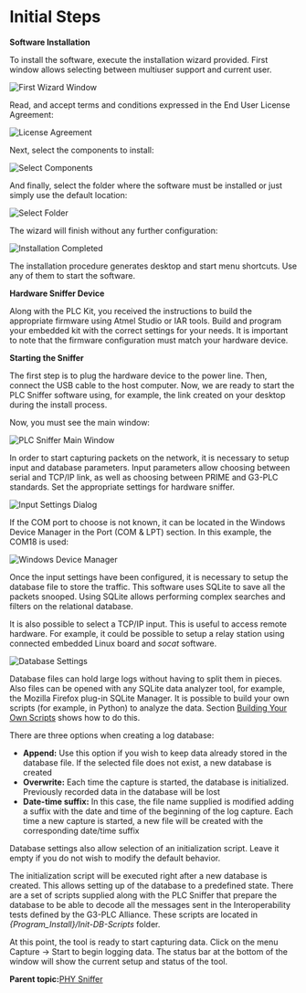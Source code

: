 # Initial Steps

**Software Installation**

To install the software, execute the installation wizard provided. First window allows selecting between multiuser support and current user.

![](GUID-7DFC0A17-1094-48BE-AB5C-D6F73DF71546-low.png "First Wizard Window")

Read, and accept terms and conditions expressed in the End User License Agreement:

![](GUID-7D72CD00-0676-432E-B0A9-B01D996D9008-low.png "License Agreement")

Next, select the components to install:

![](GUID-B9803C03-E241-4DE0-81B5-B6B2FEB5A25E-low.png "Select Components")

And finally, select the folder where the software must be installed or just simply use the default location:

![](GUID-AB06344C-CE17-453E-997A-88391E25E05F-low.png "Select Folder")

The wizard will finish without any further configuration:

![](GUID-D0B6C698-699F-424D-8ABB-237063BE9714-low.png "Installation Completed")

The installation procedure generates desktop and start menu shortcuts. Use any of them to start the software.

**Hardware Sniffer Device**

Along with the PLC Kit, you received the instructions to build the appropriate firmware using Atmel Studio or IAR tools. Build and program your embedded kit with the correct settings for your needs. It is important to note that the firmware configuration must match your hardware device.

**Starting the Sniffer**

The first step is to plug the hardware device to the power line. Then, connect the USB cable to the host computer. Now, we are ready to start the PLC Sniffer software using, for example, the link created on your desktop during the install process.

Now, you must see the main window:

![](GUID-86243339-5E0C-4D82-9012-38DCB2E926AF-low.png "PLC Sniffer Main Window")

In order to start capturing packets on the network, it is necessary to setup input and database parameters. Input parameters allow choosing between serial and TCP/IP link, as well as choosing between PRIME and G3-PLC standards. Set the appropriate settings for hardware sniffer.

![](GUID-36C7BE71-710F-4AC6-A7EE-8E5B2833F25D-low.png "Input Settings Dialog")

If the COM port to choose is not known, it can be located in the Windows Device Manager in the Port \(COM & LPT\) section. In this example, the COM18 is used:

![](GUID-D46948F7-50D6-4448-9EE7-A8E9698455BD-low.png "Windows Device Manager")

Once the input settings have been configured, it is necessary to setup the database file to store the traffic. This software uses SQLite to save all the packets snooped. Using SQLite allows performing complex searches and filters on the relational database.

It is also possible to select a TCP/IP input. This is useful to access remote hardware. For example, it could be possible to setup a relay station using connected embedded Linux board and *socat* software.

![](GUID-810AC0C1-7DFC-4550-9995-7E80825357ED-low.png "Database Settings")

Database files can hold large logs without having to split them in pieces. Also files can be opened with any SQLite data analyzer tool, for example, the Mozilla Firefox plug-in SQLite Manager. It is possible to build your own scripts \(for example, in Python\) to analyze the data. Section [Building Your Own Scripts](GUID-E8D21C65-D545-4625-B32C-B6355F23BF83.md#) shows how to do this.

There are three options when creating a log database:

-   **Append:** Use this option if you wish to keep data already stored in the database file. If the selected file does not exist, a new database is created
-   **Overwrite:** Each time the capture is started, the database is initialized. Previously recorded data in the database will be lost
-   **Date-time suffix:** In this case, the file name supplied is modified adding a suffix with the date and time of the beginning of the log capture. Each time a new capture is started, a new file will be created with the corresponding date/time suffix

Database settings also allow selection of an initialization script. Leave it empty if you do not wish to modify the default behavior.

The initialization script will be executed right after a new database is created. This allows setting up of the database to a predefined state. There are a set of scripts supplied along with the PLC Sniffer that prepare the database to be able to decode all the messages sent in the Interoperability tests defined by the G3-PLC Alliance. These scripts are located in *\{Program\_Install\}/Init-DB-Scripts* folder.

At this point, the tool is ready to start capturing data. Click on the menu Capture → Start to begin logging data. The status bar at the bottom of the window will show the current setup and status of the tool.

**Parent topic:**[PHY Sniffer](GUID-DE964FB2-4D50-4330-8A62-08DDE4711A8E.md)

